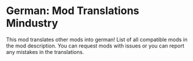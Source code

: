 # German: Mod Translations Mindustry

This mod translates other mods into german! List of all compatible mods in the mod description. You can request mods with issues or you can report any mistakes in the translations.
